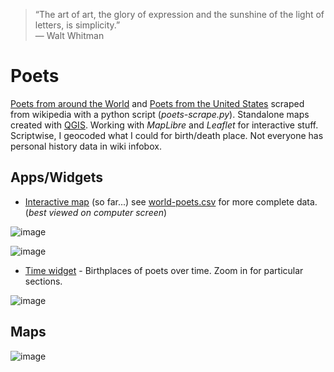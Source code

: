 > “The art of art, the glory of expression and the sunshine of the light of letters, is simplicity.” <br>
> ― Walt Whitman

# Poets
[Poets from around the World](https://en.wikipedia.org/wiki/List_of_poets) and [Poets from the United States](https://en.wikipedia.org/wiki/List_of_poets_from_the_United_States) scraped from wikipedia with a python script (*poets-scrape.py*). Standalone maps created with [QGIS](https://www.qgis.org/en/site/). Working with *MapLibre* and *Leaflet* for interactive stuff. Scriptwise, I geocoded what I could for birth/death place. Not everyone has personal history data in wiki infobox. </br>


<!--
>*<b>The poetic area is very spacious—has so many mansions—has room for all—</b><br>
>An ensemble with measureless varieties, adopting countless samples and elements from all lands, all ages,<br><br>
> — Walt Whitman (Poetry and the Poet)*
-->

## Apps/Widgets
* [Interactive map](http://slackerdesign.com/poets/poets.html) (so far...) see [world-poets.csv](world-poets.csv) for more complete data. (*best viewed on computer screen*)

![image](https://github.com/briggsreschke/poets/assets/16325768/ed6e11fd-73f1-4420-995d-475eb963f49c)

![image](https://github.com/briggsreschke/poets/assets/16325768/0ef44859-5a33-4041-890a-ae6a06ba3ee3)

<!-- ![image](https://github.com/briggsreschke/poets/assets/16325768/c1d52860-da1f-42c5-a5bd-d0caa5312500) -->

* [Time widget](http://slackerdesign.com/poets/poets-timeslider.html) - Birthplaces of poets over time. Zoom in for particular sections.

![image](https://github.com/briggsreschke/poets/assets/16325768/ccd7ef28-bff7-4aa8-a2c3-d7f0d4a10aec)


## Maps
<!-- ![image](https://github.com/briggsreschke/poets/assets/16325768/e8b4094c-f77d-4879-9482-eff92c162ff2) -->
![image](https://github.com/briggsreschke/poets/assets/16325768/b737f482-97e3-4706-b1e9-efb345ea8683)

































